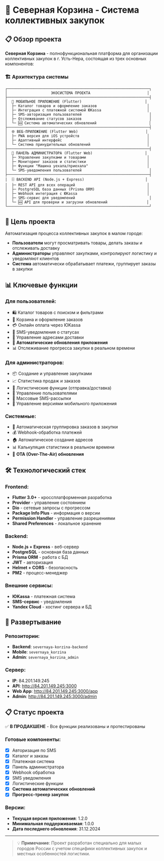 # 🛒 Северная Корзина - Система коллективных закупок

## 📋 Обзор проекта

**Северная Корзина** - полнофункциональная платформа для организации коллективных закупок в г. Усть-Нера, состоящая из трех основных компонентов:

### 🏗️ Архитектура системы

```
┌─────────────────────────────────────────────────────────────────┐
│                    ЭКОСИСТЕМА ПРОЕКТА                          │
├─────────────────────────────────────────────────────────────────┤
│  📱 МОБИЛЬНОЕ ПРИЛОЖЕНИЕ (Flutter)                             │
│  ├─ Каталог товаров и оформление заказов                       │
│  ├─ Интеграция с платежной системой ЮKassa                     │  
│  ├─ SMS-авторизация пользователей                               │
│  ├─ Отслеживание статусов заказов                               │
│  └─ 🆕 Система автоматических обновлений                        │
├─────────────────────────────────────────────────────────────────┤
│  🌐 ВЕБ-ПРИЛОЖЕНИЕ (Flutter Web)                               │
│  ├─ PWA версия для iOS устройств                               │
│  ├─ Адаптивный интерфейс                                       │
│  └─ Система принудительных обновлений                          │
├─────────────────────────────────────────────────────────────────┤
│  🔧 ПАНЕЛЬ АДМИНИСТРАТОРА (Flutter Web)                        │
│  ├─ Управление закупками и товарами                            │
│  ├─ Мониторинг заказов и статистики                            │
│  ├─ Функции "Машина уехала/приехала"                           │
│  └─ SMS-уведомления пользователей                               │
├─────────────────────────────────────────────────────────────────┤
│  🗄️ BACKEND API (Node.js + Express)                            │
│  ├─ REST API для всех операций                                 │
│  ├─ PostgreSQL база данных (Prisma ORM)                        │
│  ├─ Webhook интеграция с ЮKassa                                │
│  ├─ SMS-сервис для уведомлений                                  │
│  └─ 🆕 API для проверки и загрузки обновлений                  │
└─────────────────────────────────────────────────────────────────┘
```

## 🎯 Цель проекта

Автоматизация процесса коллективных закупок в малом городе:
- **Пользователи** могут просматривать товары, делать заказы и отслеживать доставку
- **Администраторы** управляют закупками, контролируют логистику и уведомляют клиентов
- **Система** автоматически обрабатывает платежи, группирует заказы в закупки

## 📊 Ключевые функции

### Для пользователей:
- 🛍️ Каталог товаров с поиском и фильтрами
- 🛒 Корзина и оформление заказов
- 💳 Онлайн оплата через ЮKassa
- 📱 SMS-уведомления о статусах
- 📍 Управление адресами доставки
- 🔄 **Автоматические обновления приложения**
- 📊 Отслеживание прогресса закупки в реальном времени

### Для администраторов:
- 📦 Создание и управление закупками
- 📈 Статистика продаж и заказов  
- 🚛 Логистические функции (отправка/доставка)
- 👥 Управление пользователями
- 💬 Массовые SMS-рассылки
- 📱 Управление версиями мобильного приложения

### Системные:
- 🔄 Автоматическая группировка заказов в закупки
- 💰 Webhook-обработка платежей
- 🏠 Автоматическое создание адресов
- 📊 Калькуляция статистики в реальном времени
- 🔄 **OTA (Over-The-Air) обновления**

## 🛠️ Технологический стек

### Frontend:
- **Flutter 3.0+** - кроссплатформенная разработка
- **Provider** - управление состоянием
- **Dio** - сетевые запросы с прогрессом
- **Package Info Plus** - информация о версии
- **Permission Handler** - управление разрешениями
- **Shared Preferences** - локальное хранение

### Backend:
- **Node.js + Express** - веб-сервер
- **PostgreSQL** - основная база данных
- **Prisma ORM** - работа с БД
- **JWT** - авторизация
- **Helmet + CORS** - безопасность
- **PM2** - процесс-менеджер

### Внешние сервисы:
- **ЮKassa** - платежная система
- **SMS-сервис** - уведомления
- **Yandex Cloud** - хостинг сервера и БД

## 🚀 Развертывание

### Репозитории:
- **Backend**: `severnaya-korzina-backend`
- **Mobile**: `severnaya_korzina` 
- **Admin**: `severnaya_korzina_admin`

### Сервер:
- **IP**: 84.201.149.245
- **API**: http://84.201.149.245:3000
- **Web App**: http://84.201.149.245:3000/app
- **Admin**: http://84.201.149.245:3000/admin

## 📋 Статус проекта

✅ **В ПРОДАКШЕНЕ** - Все функции реализованы и протестированы

### Готовые компоненты:
- [x] Авторизация по SMS
- [x] Каталог и заказы  
- [x] Платежная система
- [x] Панель администратора
- [x] Webhook обработка
- [x] SMS уведомления
- [x] Логистические функции
- [x] **Система автоматических обновлений**
- [x] **Прогресс-трекер закупок**

### Версии:
- **Текущая версия приложения**: 1.2.0
- **Минимальная поддерживаемая**: 1.0.0
- **Дата последнего обновления**: 31.12.2024

---

> 💡 **Примечание**: Проект разработан специально для малых городов России с учетом специфики коллективных закупок и местных особенностей логистики.